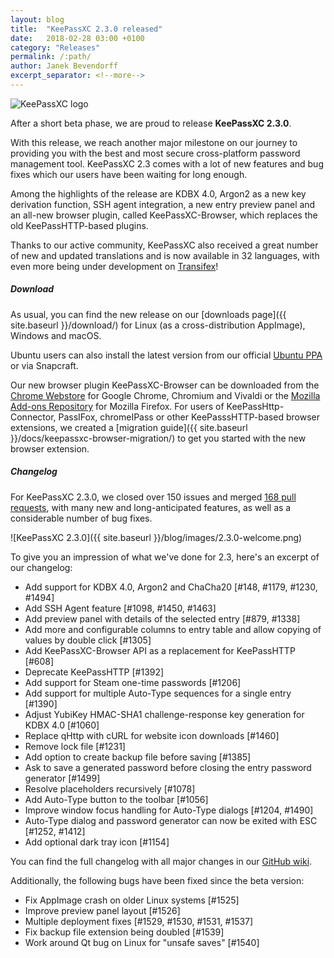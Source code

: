 ```yaml
---
layout: blog
title:  "KeePassXC 2.3.0 released"
date:   2018-02-28 03:00 +0100
category: "Releases"
permalink: /:path/
author: Janek Bevendorff
excerpt_separator: <!--more-->
---
```


<div class="blog-teaser-img">
<img src="{{ site.baseurl }}/logo.png" alt="KeePassXC logo">
</div>

After a short beta phase, we are proud to release **KeePassXC 2.3.0**.

With this release, we reach another major milestone on our journey to providing
you with the best and most secure cross-platform password management
tool. KeePassXC 2.3 comes with a lot of new features and bug fixes which our
users have been waiting for long enough.

Among the highlights of the release are KDBX 4.0, Argon2 as a new key derivation
function, SSH agent integration, a new entry preview panel and an all-new
browser plugin, called KeePassXC-Browser, which replaces the old
KeePassHTTP-based plugins.

Thanks to our active community, KeePassXC also received a great
number of new and updated translations and is now available in 32 languages,
with even more being under development on [Transifex](https://www.transifex.com/keepassxc/keepassxc/)!

<!--more-->

<h5 id="download" style="clear:both">Download</h5>
As usual, you can find the new release on our [downloads page]({{ site.baseurl }}/download/)
for Linux (as a cross-distribution AppImage), Windows and macOS.

Ubuntu users can also install the latest version from our official
[Ubuntu PPA](https://launchpad.net/~phoerious/+archive/ubuntu/keepassxc/)
or via Snapcraft.

Our new browser plugin KeePassXC-Browser can be downloaded from the
[Chrome Webstore](https://chrome.google.com/webstore/detail/keepassxc-browser/oboonakemofpalcgghocfoadofidjkkk)
for Google Chrome, Chromium and Vivaldi or the
[Mozilla Add-ons Repository](https://addons.mozilla.org/en-US/firefox/addon/keepassxc-browser/)
for Mozilla Firefox. For users of KeePassHttp-Connector, PassIFox, chromeIPass
or other KeePasssHTTP-based browser extensions, we created a [migration
guide]({{ site.baseurl }}/docs/keepassxc-browser-migration/) to get you started
with the new browser extension.

##### Changelog

For KeePassXC 2.3.0, we closed over 150 issues and merged
[168 pull requests](https://github.com/keepassxreboot/keepassxc/pulls?q=is%3Apr+milestone%3Av2.3.0+is%3Aclosed),
with many new and long-anticipated features, as well as a considerable
 number of bug fixes.

![KeePassXC 2.3.0]({{ site.baseurl }}/blog/images/2.3.0-welcome.png)

To give you an impression of what we've done for 2.3, here's an excerpt
of our changelog:

- Add support for KDBX 4.0, Argon2 and ChaCha20 [#148, #1179, #1230, #1494]
- Add SSH Agent feature [#1098, #1450, #1463]
- Add preview panel with details of the selected entry [#879, #1338]
- Add more and configurable columns to entry table and allow copying of values by double click [#1305]
- Add KeePassXC-Browser API as a replacement for KeePassHTTP [#608]
- Deprecate KeePassHTTP [#1392]
- Add support for Steam one-time passwords [#1206]
- Add support for multiple Auto-Type sequences for a single entry [#1390]
- Adjust YubiKey HMAC-SHA1 challenge-response key generation for KDBX 4.0 [#1060]
- Replace qHttp with cURL for website icon downloads [#1460]
- Remove lock file [#1231]
- Add option to create backup file before saving [#1385]
- Ask to save a generated password before closing the entry password generator [#1499]
- Resolve placeholders recursively [#1078]
- Add Auto-Type button to the toolbar [#1056]
- Improve window focus handling for Auto-Type dialogs [#1204, #1490]
- Auto-Type dialog and password generator can now be exited with ESC [#1252, #1412]
- Add optional dark tray icon [#1154]

You can find the full changelog with all major changes in our
[GitHub wiki](https://github.com/keepassxreboot/keepassxc/wiki/KeePassXC-Changelog#230-2018-02-27).

Additionally, the following bugs have been fixed since the beta version:

- Fix AppImage crash on older Linux systems [#1525]
- Improve preview panel layout [#1526]
- Multiple deployment fixes [#1529, #1530, #1531, #1537]
- Fix backup file extension being doubled [#1539]
- Work around Qt bug on Linux for "unsafe saves" [#1540]
